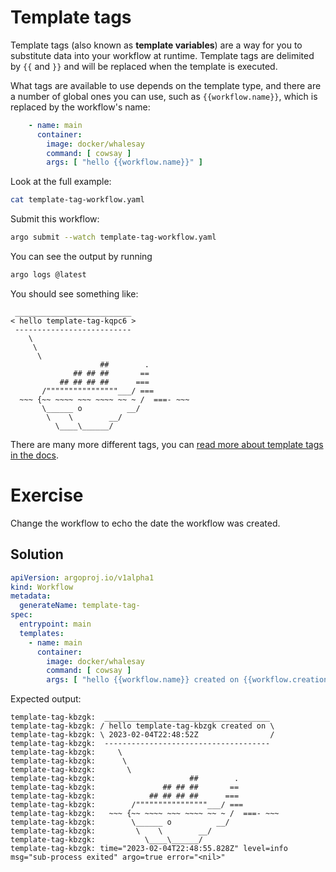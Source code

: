 # Template tags

Template tags (also known as **template variables**) are a way for you to substitute data into your workflow at runtime. Template tags are delimited by `{{` and `}}` and will be replaced when the template is executed.

What tags are available to use depends on the template type, and there are a number of global ones you can use, such as `{{workflow.name}}`, which is replaced by the workflow's name:

```yaml
    - name: main
      container:
        image: docker/whalesay
        command: [ cowsay ]
        args: [ "hello {{workflow.name}}" ]
```

Look at the full example:

```bash
cat template-tag-workflow.yaml
```

Submit this workflow:

```bash
argo submit --watch template-tag-workflow.yaml
```

You can see the output by running

```bash
argo logs @latest
```

You should see something like:

```output
 __________________________
< hello template-tag-kqpc6 >
 --------------------------
    \
     \
      \     
                    ##        .            
              ## ## ##       ==            
           ## ## ## ##      ===            
       /""""""""""""""""___/ ===        
  ~~~ {~~ ~~~~ ~~~ ~~~~ ~~ ~ /  ===- ~~~   
       \______ o          __/            
        \    \        __/             
          \____\______/   
```

There are many more different tags, you can [read more about template tags in the docs](https://argoproj.github.io/argo-workflows/variables/).

# Exercise

Change the workflow to echo the date the workflow was created.

## Solution
```yaml                                           
apiVersion: argoproj.io/v1alpha1
kind: Workflow
metadata:
  generateName: template-tag-
spec:
  entrypoint: main
  templates:
    - name: main
      container:
        image: docker/whalesay
        command: [ cowsay ]
        args: [ "hello {{workflow.name}} created on {{workflow.creationTimestamp}}" ]
```
Expected output:
```output
template-tag-kbzgk:  _____________________________________ 
template-tag-kbzgk: / hello template-tag-kbzgk created on \
template-tag-kbzgk: \ 2023-02-04T22:48:52Z                /
template-tag-kbzgk:  ------------------------------------- 
template-tag-kbzgk:     \
template-tag-kbzgk:      \
template-tag-kbzgk:       \     
template-tag-kbzgk:                     ##        .            
template-tag-kbzgk:               ## ## ##       ==            
template-tag-kbzgk:            ## ## ## ##      ===            
template-tag-kbzgk:        /""""""""""""""""___/ ===        
template-tag-kbzgk:   ~~~ {~~ ~~~~ ~~~ ~~~~ ~~ ~ /  ===- ~~~   
template-tag-kbzgk:        \______ o          __/            
template-tag-kbzgk:         \    \        __/             
template-tag-kbzgk:           \____\______/   
template-tag-kbzgk: time="2023-02-04T22:48:55.828Z" level=info msg="sub-process exited" argo=true error="<nil>"
```

